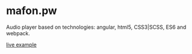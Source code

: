 # mafon.pw

Audio player based on technologies: angular, html5, CSS3|SCSS, ES6 and webpack.

[live example](http://mafon.pw/)
